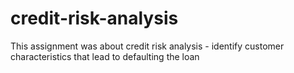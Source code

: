 # credit-risk-analysis
This assignment was about credit risk analysis - identify customer characteristics that lead to defaulting the loan
